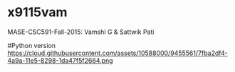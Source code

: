 # x9115vam
MASE-CSC591-Fall-2015: Vamshi G &amp; Sattwik Pati

#Python version
https://cloud.githubusercontent.com/assets/10588000/9455561/7fba2df4-4a9a-11e5-8298-1da47f5f2664.png


